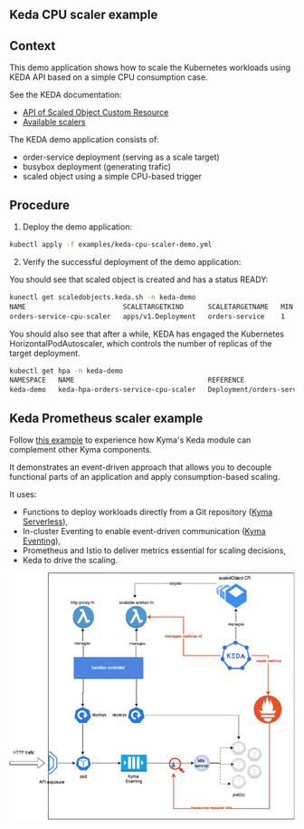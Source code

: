## Keda CPU scaler example

## Context
This demo application shows how to scale the Kubernetes workloads using KEDA API based on a simple CPU consumption case.

See the KEDA documentation:
 - [API of Scaled Object Custom Resource](https://keda.sh/docs/latest/concepts/scaling-deployments/#scaledobject-spec)
 - [Available scalers](https://keda.sh/docs/latest/scalers/)

The KEDA demo application consists of:
 - order-service deployment (serving as a scale target)
 - busybox deployment (generating trafic)
 - scaled object using a simple CPU-based trigger

## Procedure

1. Deploy the demo application:

```bash
kubectl apply -f examples/keda-cpu-scaler-demo.yml
```

2. Verify the successful deployment of the demo application:

You should see that scaled object is created and has a status READY:

```bash
kunectl get scaledobjects.keda.sh -n keda-demo
NAME                        SCALETARGETKIND      SCALETARGETNAME   MIN   MAX   TRIGGERS   AUTHENTICATION   READY   ACTIVE   FALLBACK   AGE
orders-service-cpu-scaler   apps/v1.Deployment   orders-service    1     10    cpu                         True    True     Unknown    8m3s
```

You should also see that after a while, KEDA has engaged the Kubernetes HorizontalPodAutoscaler, which controls the number of replicas of the target deployment.

```bash
kubectl get hpa -n keda-demo
NAMESPACE   NAME                                 REFERENCE                   TARGETS   MINPODS   MAXPODS   REPLICAS   AGE
keda-demo   keda-hpa-orders-service-cpu-scaler   Deployment/orders-service   80%/30%   1         10        4          31s
```

## Keda Prometheus scaler example

Follow [this example](https://github.com/kyma-project/examples/tree/main/scale-to-zero-with-keda) to experience how Kyma's Keda module can complement other Kyma components.

It demonstrates an event-driven approach that allows you to decouple functional parts of an application and apply consumption-based scaling.

It uses: 
 - Functions to deploy workloads directly from a Git repository ([Kyma Serverless](https://kyma-project.io/docs/kyma/latest/01-overview/serverless/)),
 - In-cluster Eventing to enable event-driven communication ([Kyma Eventing](https://kyma-project.io/docs/kyma/latest/01-overview/eventing/)), 
 - Prometheus and Istio to deliver metrics essential for scaling decisions,
 - Keda to drive the scaling.

![scenario](../assets/scaling-scenario.png "Scenario")